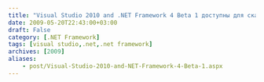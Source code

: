 ```yaml
---
title: "Visual Studio 2010 and .NET Framework 4 Beta 1 доступны для скачивания"
date: 2009-05-20T22:43:00+03:00
draft: False
category: [.NET Framework]
tags: [visual studio,.net,.net framework]
archives: [2009]
aliases:
    - post/Visual-Studio-2010-and-NET-Framework-4-Beta-1.aspx
---
```



